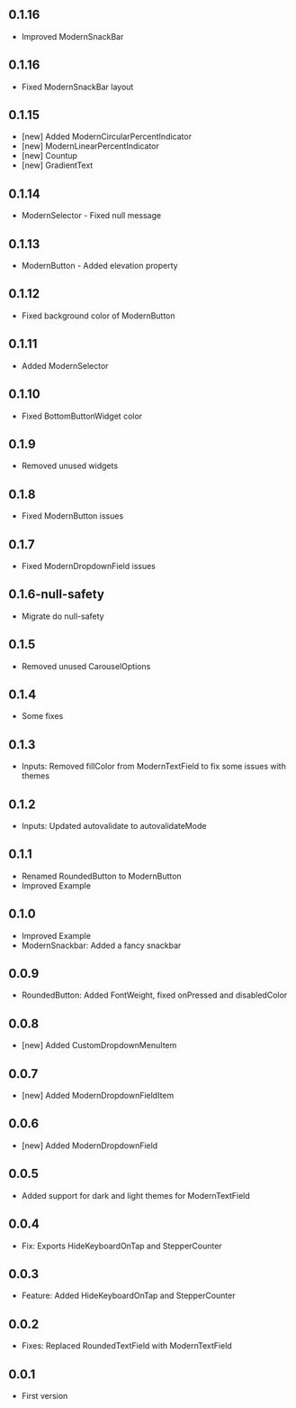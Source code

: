 ## 0.1.16

* Improved ModernSnackBar

## 0.1.16

* Fixed ModernSnackBar layout

## 0.1.15

* [new] Added ModernCircularPercentIndicator
* [new] ModernLinearPercentIndicator
* [new] Countup 
* [new] GradientText

## 0.1.14

* ModernSelector - Fixed null message

## 0.1.13

* ModernButton - Added elevation property

## 0.1.12

* Fixed background color of ModernButton

## 0.1.11

* Added ModernSelector

## 0.1.10

* Fixed BottomButtonWidget color

## 0.1.9

* Removed unused widgets

## 0.1.8

* Fixed ModernButton issues

## 0.1.7

* Fixed ModernDropdownField issues

## 0.1.6-null-safety 

* Migrate do null-safety

## 0.1.5

* Removed unused CarouselOptions

## 0.1.4

* Some fixes

## 0.1.3

* Inputs: Removed fillColor from ModernTextField to fix some issues with themes

## 0.1.2

* Inputs: Updated autovalidate to autovalidateMode

## 0.1.1

* Renamed RoundedButton to ModernButton
* Improved Example

## 0.1.0

* Improved Example
* ModernSnackbar: Added a fancy snackbar

## 0.0.9

* RoundedButton: Added FontWeight, fixed onPressed and disabledColor

## 0.0.8

* [new] Added CustomDropdownMenuItem

## 0.0.7

* [new] Added ModernDropdownFieldItem

## 0.0.6

* [new] Added ModernDropdownField

## 0.0.5

* Added support for dark and light themes for ModernTextField

## 0.0.4

* Fix: Exports HideKeyboardOnTap and StepperCounter

## 0.0.3

* Feature: Added HideKeyboardOnTap and StepperCounter

## 0.0.2

* Fixes: Replaced RoundedTextField with ModernTextField

## 0.0.1

* First version
